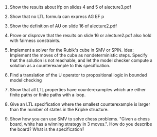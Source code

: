 1. Show the results about lfp on slides 4 and 5 of alecture3.pdf

2. Show that no LTL formula can express AG EF p

3. Show the definition of AU on slide 16 of alecture2.pdf

4. Prove or disprove that the results on slide 16 or alecture2.pdf also hold with fairness constraints.

5. Implement a solver for the Rubik's cube in SMV or SPIN. Idea: Implement the moves of the cube as nondeterministic steps. Specify that the solution is not reachable, and let the model checker compute a solution as a counterexample to this specification.

6. Find a translation of the U operator to propositional logic in bounded model checking

7. Show that all LTL properties have counterexamples which are either finite paths or finite paths with a loop.

8. Give an LTL specification where the smallest counterexample is larger than the number of states in the Kripke structure.

9. Show how you can use SMV to solve chess problems. "Given a chess board, white has a winning strategy in 3 moves.". How do you describe the board? What is the specification?
